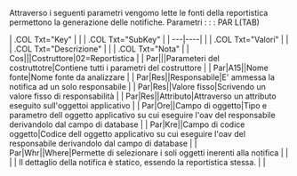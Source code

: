 Attraverso i seguenti parametri vengomo lette le fonti della reportistica permettono la generazione delle notifiche.
Parametri : 
 :  : PAR L(TAB)

| .COL Txt="Key" |
| 
| .COL Txt="SubKey" |
| ---|----|
| 
| .COL Txt="Valori" |
| 
| .COL Txt="Descrizione" |
| 
| .COL Txt="Nota" |
| Cos|||Costruttore|02=Reportistica |
| Par|||Parameteri del costruttotre|Contiene tutti i parametri del costruttore |
| Par|A15||Nome fonte|Nome fonte da analizzare |
| Par|Res||Responsabile|E' ammessa la notifica ad un solo responsabile |
| Par|Res|<valore>|Valore fisso|Scrivendo un valore fisso di responsabilità |
| Par|Res|<OAV>|Attributo|Attraverso un attributo eseguito sull'oggettoi applicativo |
| Par|Ore||Campo di oggetto|Tipo e parametro dell oggetto applicativo su cui eseguire l'oav del responsabile derivandolo dal campo di database |
| Par|Kre||Campo di codice oggetto|Codice dell oggetto applicativo su cui eseguire l'oav del responsabile derivandolo dal campo di database |
| Par|Whr||Where|Permette di selezionare i soli oggetti inerenti alla notifica |
|  |
| Il dettaglio della notifica è statico, essendo la reportistica stessa. |
| 